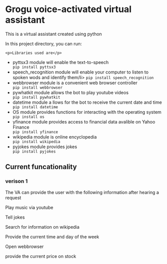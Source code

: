 <h1> Grogu voice-activated virtual assistant</h1>
<p>This is a virtual assistant created using python</p>
 
 <p>In this project directory, you can run:</p>
   
    <p>Libraries used are</p>
  <ul>
    <li>pyttsx3 module will enable the text-to-speech</li>
    <code>pip install pyttsx3</code>
    <li>speech_recognition module will enable your computer to listen to spoken wods and identify them/li>
      <code>pip install speech_recognition</code>
    <li>webbrowser module is a convenient web browser controller</li>
      <code>pip install webbrowser</code>
    <li>pywhatkit module allows the bot to play youtube videos</li>
      <code>pip install pywhatkit</code>
    <li>datetime module a llows for the bot to receive the current date and time</li>
      <code>pip install datetime</code>
    <li>OS module provides functions for interacting with the operating system</li>
      <code>pip install os</code>
    <li>yfinance module provides access to financial data avalible on Yahoo Finance</li>
    <code>pip install yfinance</code>
    <li>wikipedia module is online encyclopedia </li>
      <code>pip install wikipedia</code>
    <li>pyjokes module provides jokes </li>
    <code>pip install pyjokes</code>
  </ul>
 
<h2>Current funcationality</h2>
<h3> verison 1</h3>
  <p>The VA can provide the user with the following information after hearing a request </p>
    <p>Play music via youtube</p>
    <p>Tell jokes</p>
    <p>Search for information on wikipedia</p>
    <p>Provide the current time and day of the week </p>
    <p>Open webbrowser</p>
    <p>provide the current price on stock</p>
